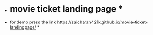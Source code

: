 * # movie ticket landing page *

* for demo press the link https://saicharan421k.github.io/movie-ticket-landingpage/ *
